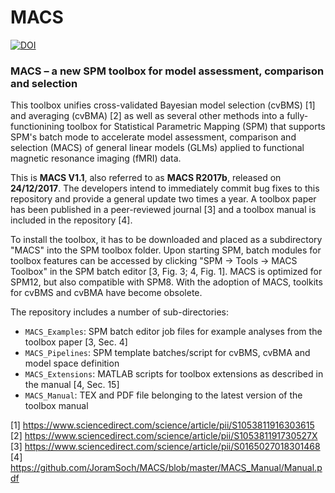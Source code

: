 # MACS

<a href="https://zenodo.org/badge/latestdoi/92269905"><img src="https://zenodo.org/badge/92269905.svg" alt="DOI"></a>

<h3>MACS – a new SPM toolbox for model assessment, comparison and selection</h3>

This toolbox unifies cross-validated Bayesian model selection (cvBMS) [1] and averaging (cvBMA) [2] as well as several other methods into a fully-functionining toolbox for Statistical Parametric Mapping (SPM) that supports SPM's batch mode to accelerate model assessment, comparison and selection (MACS) of general linear models (GLMs) applied to functional magnetic resonance imaging (fMRI) data.

This is <b>MACS V1.1</b>, also referred to as <b>MACS R2017b</b>, released on <b>24/12/2017</b>. The developers intend to immediately commit bug fixes to this repository and provide a general update two times a year. A toolbox paper has been published in a peer-reviewed journal [3] and a toolbox manual is included in the repository [4].

To install the toolbox, it has to be downloaded and placed as a subdirectory "MACS" into the SPM toolbox folder. Upon starting SPM, batch modules for toolbox features can be accessed by clicking "SPM -> Tools -> MACS Toolbox" in the SPM batch editor [3, Fig. 3; 4, Fig. 1]. MACS is optimized for SPM12, but also compatible with SPM8. With the adoption of MACS, toolkits for cvBMS and cvBMA have become obsolete.

The repository includes a number of sub-directories:
- `MACS_Examples`: SPM batch editor job files for example analyses from the toolbox paper [3, Sec. 4]
- `MACS_Pipelines`: SPM template batches/script for cvBMS, cvBMA and model space definition
- `MACS_Extensions`: MATLAB scripts for toolbox extensions as described in the manual [4, Sec. 15]
- `MACS_Manual`: TEX and PDF file belonging to the latest version of the toolbox manual

[1] https://www.sciencedirect.com/science/article/pii/S1053811916303615 <br>
[2] https://www.sciencedirect.com/science/article/pii/S105381191730527X <br>
[3] https://www.sciencedirect.com/science/article/pii/S0165027018301468 <br>
[4] https://github.com/JoramSoch/MACS/blob/master/MACS_Manual/Manual.pdf <br>
